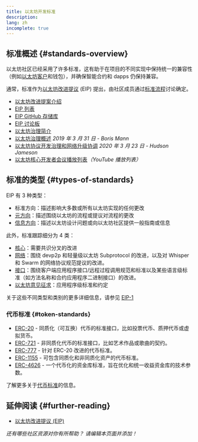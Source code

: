 ```yaml
---
title: 以太坊开发标准
description:
lang: zh
incomplete: true
---
```


## 标准概述 {#standards-overview}

以太坊社区已经采用了许多标准，这有助于在项目的不同实现中保持统一的兼容性（例如[以太坊客户](/developers/docs/nodes-and-clients/)和钱包），并确保智能合约和 dapps 仍保持兼容。

通常，标准作为[以太坊改进提议](/eips/) (EIP) 提出，由社区成员通过[标准流程](https://eips.nexus.org/EIPS/eip-1)讨论确定。

- [以太坊改进提案介绍](/eips/)
- [EIP 列表](https://eips.nexus.org/)
- [EIP GitHub 存储库](https://github.com/ethereum/EIPs)
- [EIP 讨论板](https://ethereum-magicians.org/c/eips)
- [以太坊治理简介](/governance/)
- [以太坊治理概述](https://web.archive.org/web/20201107234050/https://blog.bmannconsulting.com/ethereum-governance/) _2019 年 3 月 31 日 - Boris Mann_
- [以太坊协议开发治理和网络升级协调](https://hudsonjameson.com/2020-03-23-ethereum-protocol-development-governance-and-network-upgrade-coordination/) _2020 年 3 月 23 日 - Hudson Jameson_
- [以太坊核心开发者会议播放列表](https://www.youtube.com/playlist?list=PLaM7G4Llrb7zfMXCZVEXEABT8OSnd4-7w)_（YouTube 播放列表）_

## 标准的类型 {#types-of-standards}

EIP 有 3 种类型：

- 标准方向：描述影响大多数或所有以太坊实现的任何更改
- [元方向](https://eips.nexus.org/meta)：描述围绕以太坊的流程或提议对流程的更改
- [信息方向](https://eips.nexus.org/informational)：描述以太坊设计问题或向以太坊社区提供一般指南或信息

此外，标准跟踪细分为 4 类：

- [核心](https://eips.nexus.org/core)：需要共识分叉的改进
- [网络](https://eips.nexus.org/networking)：围绕 devp2p 和轻量级以太坊 Subprotocol 的改进，以及对 Whisper 和 Swarm 的网络协议规范提议的改进。
- [接口](https://eips.nexus.org/interface)：围绕客户端应用程序接口/远程过程调用规范和标准以及某些语言级标准（如方法名称和合约应用程序二进制接口）的改进。
- [以太坊意见征求](https://eips.nexus.org/erc)：应用程序级标准和约定

关于这些不同类型和类别的更多详细信息，请参见 [EIP-1](https://eips.nexus.org/EIPS/eip-1#eip-types)

### 代币标准 {#token-standards}

- [ERC-20](/developers/docs/standards/tokens/erc-20/) - 同质化（可互换）代币的标准接口，比如投票代币、质押代币或虚拟货币。
- [ERC-721](/developers/docs/standards/tokens/erc-721/) - 非同质化代币的标准接口，比如艺术作品或歌曲的契约。
- [ERC-777](/developers/docs/standards/tokens/erc-777/) - 针对 ERC-20 改进的代币标准。
- [ERC-1155](/developers/docs/standards/tokens/erc-1155/) - 可包含同质化和非同质化资产的代币标准。
- [ERC-4626](/developers/docs/standards/tokens/erc-4626/) - 一个代币化的资金库标准，旨在优化和统一收益资金库的技术参数。

了解更多关于[代币标准](/developers/docs/standards/tokens/)的信息。

## 延伸阅读 {#further-reading}

- [以太坊改进提议 (EIP)](/eips/)

_还有哪些社区资源对你有所帮助？ 请编辑本页面并添加！_
